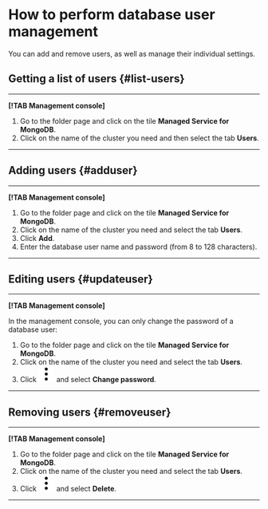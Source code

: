 # How to perform database user management

You can add and remove users, as well as manage their individual settings.

## Getting a list of users {#list-users}

---

**[!TAB Management console]**

1. Go to the folder page and click on the tile **Managed Service for MongoDB**.
1. Click on the name of the cluster you need and then select the tab **Users**.

---

## Adding users {#adduser}

---

**[!TAB Management console]**

1. Go to the folder page and click on the tile **Managed Service for MongoDB**.
1. Click on the name of the cluster you need and select the tab **Users**.
1. Click **Add**.
1. Enter the database user name and password (from 8 to 128 characters).

---

## Editing users {#updateuser}

---

**[!TAB Management console]**

In the management console, you can only change the password of a database user:

1. Go to the folder page and click on the tile **Managed Service for MongoDB**.
1. Click on the name of the cluster you need and select the tab **Users**.
1. Click ![](../../../_assets/vertical-ellipsis.svg) and select **Change password**.

---

## Removing users {#removeuser}

---

**[!TAB Management console]**

1. Go to the folder page and click on the tile **Managed Service for MongoDB**.
1. Click on the name of the cluster you need and select the tab **Users**.
1. Click ![](../../../_assets/vertical-ellipsis.svg) and select **Delete**.

---

